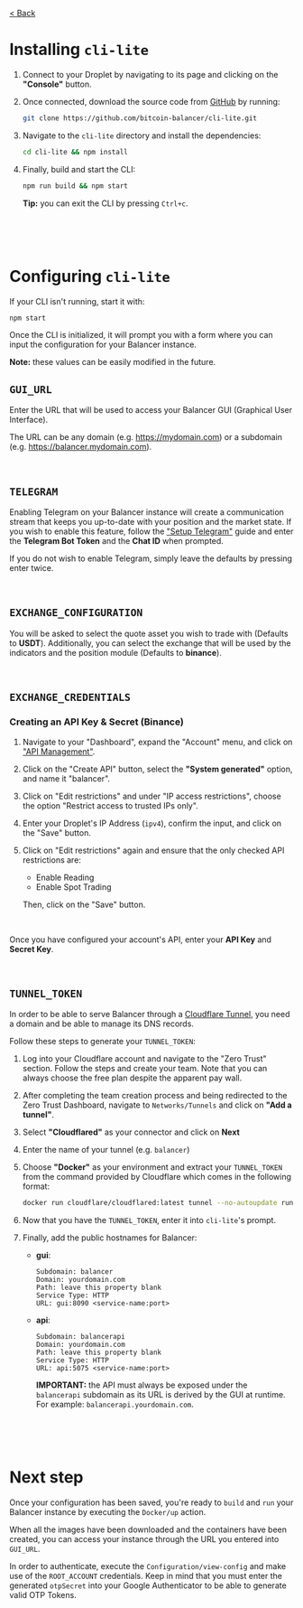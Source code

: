 [< Back](../../README.md#getting-started)

# Installing `cli-lite`

1. Connect to your Droplet by navigating to its page and clicking on the **"Console"** button.

2. Once connected, download the source code from [GitHub](https://github.com/bitcoin-balancer/cli-lite) by running:

   ```bash
   git clone https://github.com/bitcoin-balancer/cli-lite.git
   ```

3. Navigate to the `cli-lite` directory and install the dependencies:

   ```bash
   cd cli-lite && npm install
   ```

4. Finally, build and start the CLI:

   ```bash
   npm run build && npm start
   ```

   **Tip:** you can exit the CLI by pressing `Ctrl+c`.

<br/><br/><br/>

# Configuring `cli-lite`

If your CLI isn't running, start it with:

```bash
npm start
```

Once the CLI is initialized, it will prompt you with a form where you can input the configuration for your Balancer instance.

**Note:** these values can be easily modified in the future.

## `GUI_URL`

Enter the URL that will be used to access your Balancer GUI (Graphical User Interface).

The URL can be any domain (e.g. https://mydomain.com) or a subdomain (e.g. https://balancer.mydomain.com).



<br/>

## `TELEGRAM`

Enabling Telegram on your Balancer instance will create a communication stream that keeps you up-to-date with your position and the market state. If you wish to enable this feature, follow the ["Setup Telegram"](../setup-telegram/index.md) guide and enter the **Telegram Bot Token** and the **Chat ID** when prompted.

If you do not wish to enable Telegram, simply leave the defaults by pressing enter twice.



<br/>

## `EXCHANGE_CONFIGURATION`

You will be asked to select the quote asset you wish to trade with (Defaults to **USDT**). Additionally, you can select the exchange that will be used by the indicators and the position module (Defaults to **binance**).

<br/>

## `EXCHANGE_CREDENTIALS`

### Creating an API Key & Secret (Binance)

1. Navigate to your "Dashboard", expand the "Account" menu, and click on ["API Management"](https://www.binance.com/en/my/settings/api-management).

2. Click on the "Create API" button, select the **"System generated"** option, and name it "balancer".

3. Click on "Edit restrictions" and under "IP access restrictions", choose the option "Restrict access to trusted IPs only".

4. Enter your Droplet's IP Address (`ipv4`), confirm the input, and click on the "Save" button.

5. Click on "Edit restrictions" again and ensure that the only checked API restrictions are:
   - Enable Reading
   - Enable Spot Trading

   Then, click on the "Save" button.



<br/>

Once you have configured your account's API, enter your **API Key** and **Secret Key**.


<br/>

## `TUNNEL_TOKEN`

In order to be able to serve Balancer through a [Cloudflare Tunnel](https://developers.cloudflare.com/cloudflare-one/connections/connect-networks/), you need a domain and be able to manage its DNS records.

Follow these steps to generate your `TUNNEL_TOKEN`:

1. Log into your Cloudflare account and navigate to the "Zero Trust" section. Follow the steps and create your team. Note that you can always choose the free plan despite the apparent pay wall.

2. After completing the team creation process and being redirected to the Zero Trust Dashboard, navigate to `Networks/Tunnels` and click on **"Add a tunnel"**.

3. Select **"Cloudflared"** as your connector and click on **Next**

4. Enter the name of your tunnel (e.g. `balancer`)

5. Choose **"Docker"** as your environment and extract your `TUNNEL_TOKEN` from the command provided by Cloudflare which comes in the following format:
    ```bash
    docker run cloudflare/cloudflared:latest tunnel --no-autoupdate run --token <TUNNEL_TOKEN>
    ```

6. Now that you have the `TUNNEL_TOKEN`, enter it into `cli-lite`'s prompt.

7. Finally, add the public hostnames for Balancer:
    - **gui**:
      ```text
      Subdomain: balancer
      Domain: yourdomain.com
      Path: leave this property blank
      Service Type: HTTP
      URL: gui:8090 <service-name:port>
      ```
    - **api**:
      ```text
      Subdomain: balancerapi
      Domain: yourdomain.com
      Path: leave this property blank
      Service Type: HTTP
      URL: api:5075 <service-name:port>
      ```
      **IMPORTANT:** the API must always be exposed under the `balancerapi` subdomain as its URL is derived by the GUI at runtime. For example: `balancerapi.yourdomain.com`.




<br/><br/><br/>

# Next step

Once your configuration has been saved, you're ready to `build` and `run` your Balancer instance by executing the `Docker/up` action.

When all the images have been downloaded and the containers have been created, you can access your instance through the URL you entered into `GUI_URL`.

In order to authenticate, execute the `Configuration/view-config` and make use of the `ROOT_ACCOUNT` credentials. Keep in mind that you must enter the generated `otpSecret` into your Google Authenticator to be able to generate valid OTP Tokens.